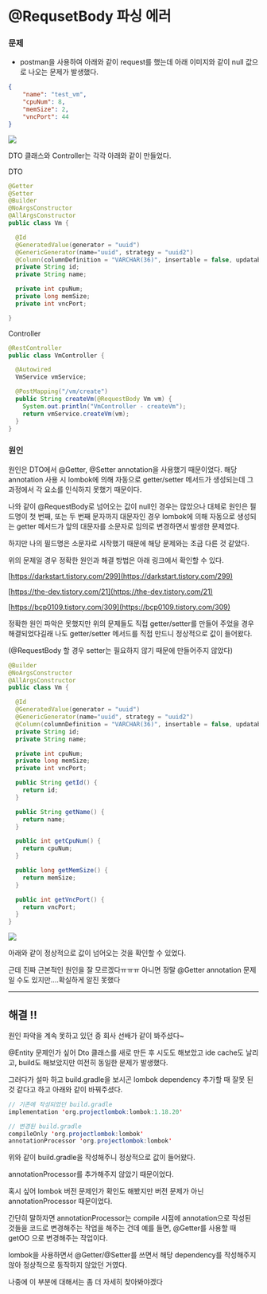 
# @RequsetBody 파싱 에러

### 문제

- postman을 사용하여 아래와 같이 request를 했는데 아래 이미지와 같이  null 값으로 나오는 문제가 발생했다.

```json
{
    "name": "test_vm",
    "cpuNum": 8,
    "memSize": 2,
    "vncPort": 44
}
```

![](https://s3.us-west-2.amazonaws.com/secure.notion-static.com/b951f9f2-f6a0-4f8c-8b75-fbc08da91436/Untitled.png?X-Amz-Algorithm=AWS4-HMAC-SHA256&X-Amz-Credential=AKIAT73L2G45EIPT3X45%2F20211117%2Fus-west-2%2Fs3%2Faws4_request&X-Amz-Date=20211117T034648Z&X-Amz-Expires=86400&X-Amz-Signature=76bc54349117e8c2b561caa5b19b64e011cadb70d07321da2943f5636f24d8cf&X-Amz-SignedHeaders=host&response-content-disposition=filename%20%3D%22Untitled.png%22)

DTO 클래스와 Controller는 각각 아래와 같이 만들었다.

DTO

```java
@Getter
@Setter
@Builder
@NoArgsConstructor
@AllArgsConstructor
public class Vm {

  @Id
  @GeneratedValue(generator = "uuid")
  @GenericGenerator(name="uuid", strategy = "uuid2")
  @Column(columnDefinition = "VARCHAR(36)", insertable = false, updatable = false, nullable = false)
  private String id;
  private String name;

  private int cpuNum;
  private long memSize;
  private int vncPort;

}
```

Controller

```java
@RestController
public class VmController {

  @Autowired
  VmService vmService;

  @PostMapping("/vm/create")
  public String createVm(@RequestBody Vm vm) {
    System.out.println("VmController - createVm");
    return vmService.createVm(vm);
  }
}
```

### 원인

원인은 DTO에서 @Getter, @Setter annotation을 사용했기 때문이었다. 해당 annotation 사용 시 lombok에 의해 자동으로 getter/setter 메서드가 생성되는데 그 과정에서 각 요소를 인식하지 못했기 때문이다.

나와 같이 @RequestBody로 넘어오는 값이 null인 경우는 많았으나 대체로 원인은 필드명이 첫 번째, 또는 두 번째 문자까지 대문자인 경우 lombok에 의해 자동으로 생성되는 getter 메서드가 앞의 대문자를 소문자로 임의로 변경하면서 발생한 문제였다.

하지만 나의 필드명은 소문자로 시작했기 때문에 해당 문제와는 조금 다른 것 같았다. 

위의 문제일 경우 정확한 원인과 해결 방법은 아래 링크에서 확인할 수 있다.

[https://darkstart.tistory.com/299](https://darkstart.tistory.com/299)

[https://the-dev.tistory.com/21](https://the-dev.tistory.com/21)

[https://bcp0109.tistory.com/309](https://bcp0109.tistory.com/309)

정확한 원인 파악은 못했지만 위의 문제들도 직접 getter/setter를 만들어 주었을 경우 해결되었다길래 나도 getter/setter 메서드를 직접 만드니 정상적으로 값이 들어왔다.

(@RequestBody 할 경우 setter는 필요하지 않기 때문에 만들어주지 않았다)

```java
@Builder
@NoArgsConstructor
@AllArgsConstructor
public class Vm {

  @Id
  @GeneratedValue(generator = "uuid")
  @GenericGenerator(name="uuid", strategy = "uuid2")
  @Column(columnDefinition = "VARCHAR(36)", insertable = false, updatable = false, nullable = false)
  private String id;
  private String name;

  private int cpuNum;
  private long memSize;
  private int vncPort;

  public String getId() {
    return id;
  }

  public String getName() {
    return name;
  }

  public int getCpuNum() {
    return cpuNum;
  }

  public long getMemSize() {
    return memSize;
  }

  public int getVncPort() {
    return vncPort;
  }
}
```

![](https://s3.us-west-2.amazonaws.com/secure.notion-static.com/3a0035da-1882-432e-bde3-ceeb86d1965f/Untitled.png?X-Amz-Algorithm=AWS4-HMAC-SHA256&X-Amz-Credential=AKIAT73L2G45EIPT3X45%2F20211117%2Fus-west-2%2Fs3%2Faws4_request&X-Amz-Date=20211117T034734Z&X-Amz-Expires=86400&X-Amz-Signature=a8eeb1b3b6b40e53945340c271b19dd8ee2e43daf7f8d150397390b7ae214157&X-Amz-SignedHeaders=host&response-content-disposition=filename%20%3D%22Untitled.png%22)

아래와 같이 정상적으로 값이 넘어오는 것을 확인할 수 있었다. 

근데 진짜 근본적인 원인을 잘 모르겠다ㅠㅠㅠ 아니면 정말 @Getter annotation 문제 일 수도 있지만....확실하게 알진 못했다

---

## 해결 !!

원인 파악을 계속 못하고 있던 중 회사 선배가 같이 봐주셨다~

@Entity 문제인가 싶어 Dto 클래스를 새로 만든 후 시도도 해보았고 ide cache도 날리고, build도 해보았지만 여전히 동일한 문제가 발생했다. 

그러다가 설마 하고 build.gradle을 보시곤 lombok dependency 추가할 때 잘못 된 것 같다고 하고 아래와 같이 바꿔주셨다.

```java
// 기존에 작성되었던 build.gradle
implementation 'org.projectlombok:lombok:1.18.20'

// 변경된 build.gradle
compileOnly 'org.projectlombok:lombok'
annotationProcessor 'org.projectlombok:lombok'
```

위와 같이 build.gradle을 작성해주니 정상적으로 값이 들어왔다.

annotationProcessor를 추가해주지 않았기 때문이었다.

혹시 싶어 lombok 버전 문제인가 확인도 해봤지만 버전 문제가 아닌 annotationProcessor 때문이었다. 

간단히 말하자면 annotationProcessor는 compile 시점에 annotation으로 작성된 것들을 코드로 변경해주는 작업을 해주는 건데 예를 들면, @Getter를 사용할 때 getOO 으로 변경해주는 작업이다. 

lombok을 사용하면서 @Getter/@Setter를 쓰면서 해당 dependency를 작성해주지 않아 정상적으로 동작하지 않았던 거였다.

나중에 이 부분에 대해서는 좀 더 자세히 찾아봐야겠다
